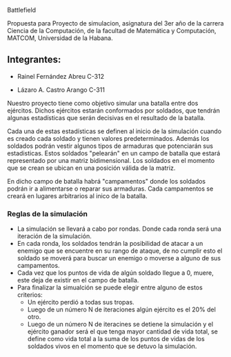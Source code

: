 Battlefield

Propuesta para Proyecto de simulacion, asignatura del 3er año de la carrera Ciencia de la Computación, de la facultad de Matemática y Computación, MATCOM, Universidad de la Habana.

## Integrantes:

- Rainel Fernández Abreu C-312
  
- Lázaro A. Castro Arango C-311
  

Nuestro proyecto tiene como objetivo simular una batalla entre dos ejércitos. Dichos ejércitos estarán conformados por soldados, que tendrán algunas estadísticas que serán decisivas en el resultado de la batalla.

Cada una de estas estadísticas se definen al inicio de la simulación cuando es creado cada soldado y tienen valores predeterminados.
Además los soldados podrán vestir algunos tipos de armaduras que potenciarán sus estadisticas.
Estos soldados "pelearán" en un campo de batalla que estará representado por una matriz bidimensional. Los soldados en el momento que se crean se ubican en una posición válida de la matriz.

En dicho campo de batalla habrá "campamentos" donde los soldados podrán ir a alimentarse o reparar sus armaduras. Cada campamentos se creará en lugares arbitrarios al inico de la batalla.

### Reglas de la simulación

- La simulación se llevará a cabo por rondas. Donde cada ronda será una iteración de la simulación.
- En cada ronda, los soldados tendrán la posibilidad de atacar a un enemigo que se encuentre en su rango de ataque, de no cumplir esto el soldado se moverá para buscar un enemigo o moverse a alguno de sus campamentos.
- Cada vez que los puntos de vida de algún soldado llegue a 0, muere, este deja de existir en el campo de batalla.
- Para finalizar la simualción se puede elegir entre alguno de estos criterios:
  - Un ejército perdió a todas sus tropas.
  - Luego de un número N de iteraciones algún ejército es el 20% del otro.
  - Luego de un número N de iteracines se detiene la simulación y el ejército ganador será el que tenga mayor cantidad de vida total, se define como vida total a la suma de los puntos de vidas de los soldados vivos en el momento que se detuvo la simulación.
 
